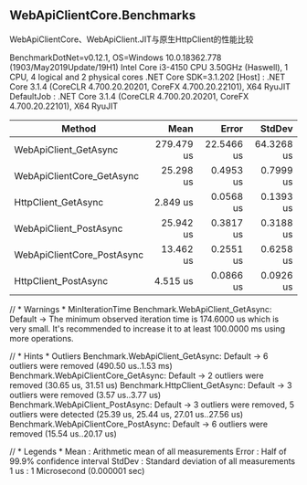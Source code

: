 ## WebApiClientCore.Benchmarks　
WebApiClientCore、WebApiClient.JIT与原生HttpClient的性能比较


BenchmarkDotNet=v0.12.1, OS=Windows 10.0.18362.778 (1903/May2019Update/19H1)
Intel Core i3-4150 CPU 3.50GHz (Haswell), 1 CPU, 4 logical and 2 physical cores
.NET Core SDK=3.1.202
  [Host]     : .NET Core 3.1.4 (CoreCLR 4.700.20.20201, CoreFX 4.700.20.22101), X64 RyuJIT
  DefaultJob : .NET Core 3.1.4 (CoreCLR 4.700.20.20201, CoreFX 4.700.20.22101), X64 RyuJIT


|                     Method |       Mean |      Error |     StdDev |
|--------------------------- |-----------:|-----------:|-----------:|
|      WebApiClient_GetAsync | 279.479 us | 22.5466 us | 64.3268 us |
|  WebApiClientCore_GetAsync |  25.298 us |  0.4953 us |  0.7999 us |
|        HttpClient_GetAsync |   2.849 us |  0.0568 us |  0.1393 us |
|     WebApiClient_PostAsync |  25.942 us |  0.3817 us |  0.3188 us |
| WebApiClientCore_PostAsync |  13.462 us |  0.2551 us |  0.6258 us |
|       HttpClient_PostAsync |   4.515 us |  0.0866 us |  0.0926 us |

// * Warnings *
MinIterationTime
  Benchmark.WebApiClient_GetAsync: Default -> The minimum observed iteration time is 174.6000 us which is very small. It's recommended to increase it to at least 100.0000 ms using more operations.

// * Hints *
Outliers
  Benchmark.WebApiClient_GetAsync: Default      -> 6 outliers were removed (490.50 us..1.53 ms)
  Benchmark.WebApiClientCore_GetAsync: Default  -> 2 outliers were removed (30.65 us, 31.51 us)
  Benchmark.HttpClient_GetAsync: Default        -> 3 outliers were removed (3.57 us..3.77 us)
  Benchmark.WebApiClient_PostAsync: Default     -> 3 outliers were removed, 5 outliers were detected (25.39 us, 25.44 us, 27.01 us..27.56 us)
  Benchmark.WebApiClientCore_PostAsync: Default -> 6 outliers were removed (15.54 us..20.17 us)

// * Legends *
  Mean   : Arithmetic mean of all measurements
  Error  : Half of 99.9% confidence interval
  StdDev : Standard deviation of all measurements
  1 us   : 1 Microsecond (0.000001 sec)

